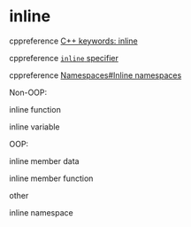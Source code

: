 # inline

cppreference [C++ keywords: inline](https://en.cppreference.com/w/cpp/keyword/inline)

cppreference [`inline` specifier](https://en.cppreference.com/w/cpp/language/inline)

cppreference [Namespaces#Inline namespaces](https://en.cppreference.com/w/cpp/language/namespace#Inline_namespaces)

Non-OOP:

inline function

inline variable

OOP:

inline member data

inline member function 

other

inline namespace
